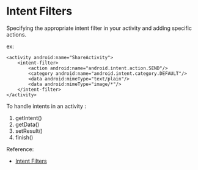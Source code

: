 # Intent Filters

Specifying the appropriate intent filter in your activity and adding specific actions.

ex: 
```
<activity android:name="ShareActivity">
    <intent-filter>
        <action android:name="android.intent.action.SEND"/>
        <category android:name="android.intent.category.DEFAULT"/>
        <data android:mimeType="text/plain"/>
        <data android:mimeType="image/*"/>
    </intent-filter>
</activity>
```

To handle intents in an activity :
1. getIntent()
2. getData()
3. setResult()
4. finish()





Reference:

* [Intent Filters](https://developer.android.com/training/basics/intents/filters)